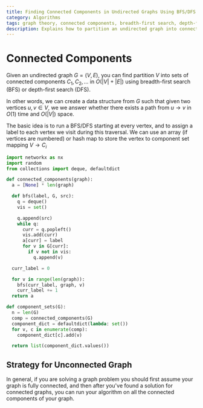 ```yaml
---
title: Finding Connected Components in Undirected Graphs Using BFS/DFS
category: Algorithms
tags: graph theory, connected components, breadth-first search, depth-first search
description: Explains how to partition an undirected graph into connected components using BFS or DFS algorithms in O(|V| + |E|) time complexity. Includes Python implementation using adjacency lists and demonstrates how to create a data structure that enables O(1) time queries for path existence between vertices.
---
```


# Connected Components

Given an undirected graph $G = (V, E)$, you can find partition $V$ into sets of connected components $C_1, C_2, \ldots$ in $O(|V| + |E|)$ using breadth-first search (BFS) or depth-first search (DFS).

In other words, we can create a data structure from $G$ such that given two vertices $u, v \in V$, we  we answer whether there exists a path from $u \to v$ in $O(1)$ time and $O(|V|)$ space.

The basic idea is to run a BFS/DFS starting at every vertex, and to assign a label to each vertex we visit during this traversal. We can use an array (if vertices are numbered) or hash map to store the vertex to component set mapping $V \to C_i$

```python
import networkx as nx
import random
from collections import deque, defaultdict

def connected_components(graph):
  a = [None] * len(graph)

  def bfs(label, G, src):
    q = deque()
    vis = set()

    q.append(src)
    while q:
      curr = q.popleft()
      vis.add(curr)
      a[curr] = label
      for v in G[curr]:
        if v not in vis:
          q.append(v)

  curr_label = 0

  for v in range(len(graph)):
    bfs(curr_label, graph, v)
    curr_label += 1
  return a

def component_sets(G):
  n = len(G)
  comp = connected_components(G)
  component_dict = defaultdict(lambda: set())
  for v, c in enumerate(comp):
    component_dict[c].add(v)

  return list(component_dict.values())
```

## Strategy for Unconnected Graph

In general, if you are solving a graph problem you should first assume your graph is fully connected, and then after you've found a solution for connected graphs, you can run your algorithm on all the connected components of your graph.
